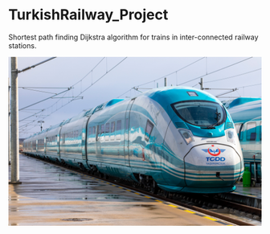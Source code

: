 # TurkishRailway_Project
Shortest path finding Dijkstra algorithm for trains in inter-connected railway stations.
<p align="center">
  <img src="IM2021050578MO.jpeg" alt="train image"/>
</p>
